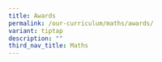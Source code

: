 ```yaml
---
title: Awards
permalink: /our-curriculum/maths/awards/
variant: tiptap
description: ""
third_nav_title: Maths
---
```

